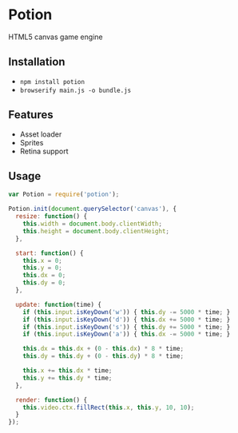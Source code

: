# Potion

HTML5 canvas game engine

## Installation

- `npm install potion`
- `browserify main.js -o bundle.js`

## Features

- Asset loader
- Sprites
- Retina support

## Usage

```javascript
var Potion = require('potion');

Potion.init(document.querySelector('canvas'), {
  resize: function() {
    this.width = document.body.clientWidth;
    this.height = document.body.clientHeight;
  },

  start: function() {
    this.x = 0;
    this.y = 0;
    this.dx = 0;
    this.dy = 0;
  },

  update: function(time) {
    if (this.input.isKeyDown('w')) { this.dy -= 5000 * time; }
    if (this.input.isKeyDown('d')) { this.dx += 5000 * time; }
    if (this.input.isKeyDown('s')) { this.dy += 5000 * time; }
    if (this.input.isKeyDown('a')) { this.dx -= 5000 * time; }

    this.dx = this.dx + (0 - this.dx) * 8 * time;
    this.dy = this.dy + (0 - this.dy) * 8 * time;

    this.x += this.dx * time;
    this.y += this.dy * time;
  },

  render: function() {
    this.video.ctx.fillRect(this.x, this.y, 10, 10);
  }
});
```
